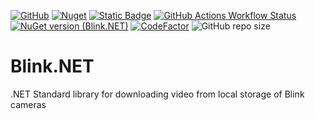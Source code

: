 [![GitHub](https://img.shields.io/github/license/bvdcode/Blink.NET)](https://github.com/bvdcode/Blink.NET/blob/main/LICENSE.md)
[![Nuget](https://img.shields.io/nuget/dt/Blink.NET?color=%239100ff)](https://www.nuget.org/packages/Blink.NET/)
[![Static Badge](https://img.shields.io/badge/fuget-f88445?logo=readme&logoColor=white)](https://www.fuget.org/packages/Blink.NET)
[![GitHub Actions Workflow Status](https://img.shields.io/github/actions/workflow/status/bvdcode/Blink.NET/.github%2Fworkflows%2Fpublish-release.yml)](https://github.com/bvdcode/Blink.NET/actions)
[![NuGet version (Blink.NET)](https://img.shields.io/nuget/v/Blink.NET.svg?label=stable)](https://www.nuget.org/packages/Blink.NET/)
[![CodeFactor](https://www.codefactor.io/repository/github/bvdcode/Blink.NET/badge)](https://www.codefactor.io/repository/github/bvdcode/Blink.NET)
![GitHub repo size](https://img.shields.io/github/repo-size/bvdcode/Blink.NET)


# Blink.NET

.NET Standard library for downloading video from local storage of Blink cameras
